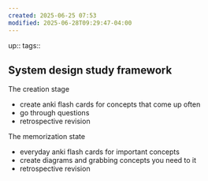 ```yaml
---
created: 2025-06-25 07:53
modified: 2025-06-28T09:29:47-04:00
---
```

up::
tags::
## System design study framework


The creation stage
- create anki flash cards for concepts that come up often
- go through questions
- retrospective revision

The memorization state
- everyday anki flash cards for important concepts
- create diagrams and grabbing concepts you need to it
- retrospective revision